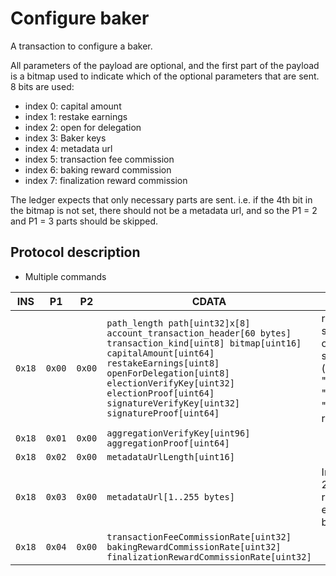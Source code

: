 # Configure baker

A transaction to configure a baker.

All parameters of the payload are optional, and the first part of the payload is a bitmap used to indicate which of the optional parameters that are sent. 8 bits are used:
 - index 0: capital amount
 - index 1: restake earnings
 - index 2: open for delegation
 - index 3: Baker keys
 - index 4: metadata url
 - index 5: transaction fee commission
 - index 6: baking reward commission
 - index 7: finalization reward commission
 
 The ledger expects that only necessary parts are sent. i.e. if the 4th bit in the bitmap is not set, there should not be a metadata url, and so the P1 = 2 and P1 = 3 parts should be skipped.
 
## Protocol description

* Multiple commands

INS | P1 | P2 | CDATA | Comment |
|----|--------|-----|-------------|----|
| `0x18` | `0x00` | `0x00` | `path_length path[uint32]x[8] account_transaction_header[60 bytes] transaction_kind[uint8] bitmap[uint16] capitalAmount[uint64] restakeEarnings[uint8] openForDelegation[uint8] electionVerifyKey[uint32] electionProof[uint64] signatureVerifyKey[uint32] signatureProof[uint64]` | restakeEarnings should be 0 or 1, openForDelegation should be 0,1 or 2 (representing "open for all", "Closed for new", "Closed for all" respectively) |
| `0x18` | `0x01` | `0x00` | `aggregationVerifyKey[uint96] aggregationProof[uint64]` | |
| `0x18` | `0x02` | `0x00` | `metadataUrlLength[uint16]` | |
| `0x18` | `0x03` | `0x00` | `metadataUrl[1..255 bytes]` | In batches of up to 255 bytes, repeated until the entire url have been sent. |
| `0x18` | `0x04` | `0x00` | `transactionFeeCommissionRate[uint32] bakingRewardCommissionRate[uint32] finalizationRewardCommissionRate[uint32]` ||
